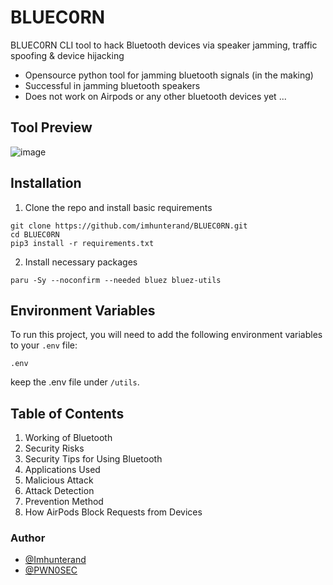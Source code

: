 # BLUEC0RN
BLUEC0RN CLI tool to hack Bluetooth devices via speaker jamming, traffic spoofing &amp; device hijacking
- Opensource python tool for jamming bluetooth signals (in the making)
- Successful in jamming bluetooth speakers
- Does not work on Airpods or any other bluetooth devices yet ...

## Tool Preview
![image](https://github.com/imhunterand/BLUEC0RN/assets/109766416/37416a9d-3277-4c20-b5d6-9994caf94ca4) 
 

## Installation

1. Clone the repo and install basic requirements 
```
git clone https://github.com/imhunterand/BLUEC0RN.git
cd BLUEC0RN
pip3 install -r requirements.txt 
```
2. Install necessary packages
```
paru -Sy --noconfirm --needed bluez bluez-utils  
``` 
## Environment Variables

To run this project, you will need to add the following environment variables to your `.env` file:

```plaintext
.env 
```
keep the .env file under `/utils`.

## Table of Contents
1. Working of Bluetooth
2. Security Risks
3. Security Tips for Using Bluetooth
4. Applications Used
5. Malicious Attack
6. Attack Detection
7. Prevention Method
8. How AirPods Block Requests from Devices

### Author

- [@Imhunterand](https://www.github.com/imhunterand)
- [@PWN0SEC](https://www.github.com/pwn0sec)
